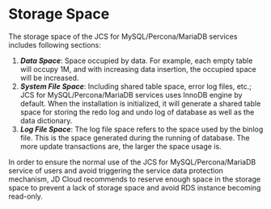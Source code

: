 # Storage Space
The storage space of the JCS for MySQL/Percona/MariaDB services includes following sections:

1. ***Data Space***: Space occupied by data. For example, each empty table will occupy 1M, and with increasing data insertion, the occupied space will be increased.<br>
2. ***System File Space***: Including shared table space, error log files, etc.; JCS for MySQL/Percona/MariaDB services uses InnoDB engine by default. When the installation is initialized, it will generate a shared table space for storing the redo log and undo log of database as well as the data dictionary.<br>
3. ***Log File Space***: The log file space refers to the space used by the binlog file. This is the space generated during the running of database. The more update transactions are, the larger the space usage is.

In order to ensure the normal use of the JCS for MySQL/Percona/MariaDB service of users and avoid triggering the service data protection mechanism, JD Cloud recommends to reserve enough space in the storage space to prevent a lack of storage space and avoid RDS instance becoming read-only.
